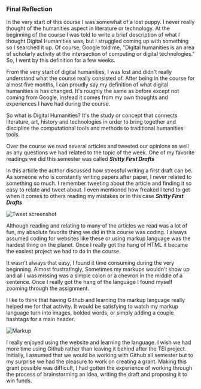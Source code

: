 ### Final Reflection

   In the very start of this course I was somewhat of a lost puppy. I never really thought of the humanities aspect in literature or technology. At the beginning of the course I was told to write a brief description of what I thought Digital Humanities was, but I struggled coming up with something so I searched it up. Of course, Google told me, "Digital humanities is an area of scholarly activity at the intersection of computing or digital technologies." So, I went by this definition for a few weeks. 

From the very start of digital humanities, I was lost and didn't really understand what the course really consisted of. After being in the course for almost five months, I can proudly say my definition of what digital humanities is has changed. It's roughly the same as before except not coming from Google, instead it comes from my own thoughts and experiences I have had during the course. 

So what is Digital Humanities? It's the study or concept that connects literature, art, history and technologies in order to bring together and discipline the computational tools and methods to traditional humanities tools. 

Over the course we read several articles and tweeted our opinions as well as any questions we had related to the topic of the week. One of my favorite readings we did this semester was called ***Shitty First Drafts*** 
  
In this article the author discussed how stressful writing a first draft can be. As someone who is constantly writing papers after paper, I never related to something so much. I remember tweeting about the article and finding it so easy to relate and tweet about. I even mentioned how freaked I tend to get when it comes to others reading my mistakes or in this case ***Shitty First Drafts***

![Tweet screenshot](https://AdaChicas3.github.io/Ada-Chicas-CNU/images/tweet.png)

Although reading and relating to many of the articles we read was a lot of fun, my absolute favorite thing we did in this course was coding. I always assumed coding for websites like these or using markup language was the hardest thing on the planet. Once I really got the hang of HTML it became the easiest project we had to do in the course. 

It wasn't always that easy, I found it time consuming during the very beginning. Almost frustratingly, Sometimes my markups wouldn't show up and all I was missing was a simple colon or a chevron in the middle of a sentence. Once I really got the hang of the language I found myself zooming through the assignment. 
  
I like to think that having Github and learning the markup language really helped me for that activity. It would be satisfying to watch my markup language turn into images, bolded words, or simply adding a couple hashtags for a main header. 

![Markup](https://AdaChicas3.github.io/Ada-Chicas-CNU/images/markup.png)

I really enjoyed using the website and learning the language. I wish we had more time using Github rather than leaving it behind after the TEI project. Initially, I assumed that we would be working with Github all semester but to my surprise we had the pleasure to work on creating a grant. Making this grant possible was difficult, I had gotten the experience of working through the process of brainstorming an idea, writing the draft and proposing it to win funds.



 
 


